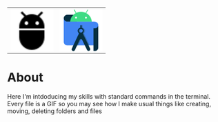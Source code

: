 
<table align="center" rules= none>
 <td rules= none><img align="center" alt="Ubuntu" title="Ubuntu" width="100px" src="./Sourses/adb.svg"/></td>
 <td rules= none><img align="center" alt="Jira" title="Jira" width="100px" src="./Sourses/androidstudio-original.svg"/></td>
</table>

# About 
Here I'm intdoducing my skills with standard commands in the terminal. Every file is a GIF so you may see how I make usual things like creating, moving, deleting folders and files
